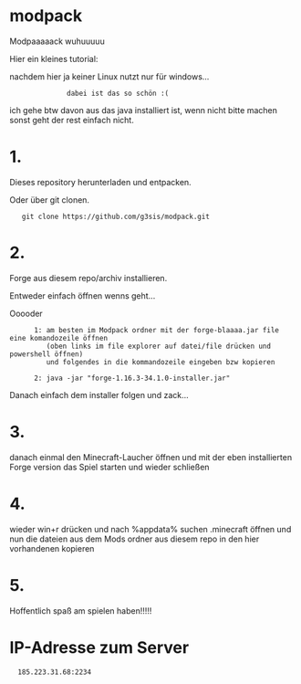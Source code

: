 # modpack
Modpaaaaack wuhuuuuu


Hier ein kleines tutorial:

nachdem hier ja keiner Linux nutzt nur für windows...
                  
                  dabei ist das so schön :(
                  
ich gehe btw davon aus das java installiert ist, wenn nicht bitte machen sonst geht der rest einfach nicht.

# 1. 
  Dieses repository herunterladen und entpacken.
  
  
  Oder über git clonen.
   
       git clone https://github.com/g3sis/modpack.git
   
# 2.
  Forge aus diesem repo/archiv installieren.
    
   Entweder einfach öffnen wenns geht...
    
   Ooooder
   
          
   
          1: am besten im Modpack ordner mit der forge-blaaaa.jar file eine komandozeile öffnen 
             (oben links im file explorer auf datei/file drücken und powershell öffnen)
             und folgendes in die kommandozeile eingeben bzw kopieren
              
          2: java -jar "forge-1.16.3-34.1.0-installer.jar"
    
    
 
   Danach einfach dem installer folgen und zack...
    
# 3.
  danach einmal den Minecraft-Laucher öffnen und mit der eben installierten Forge version das Spiel starten und wieder schließen
  
# 4.
  wieder win+r drücken und nach %appdata% suchen
  .minecraft öffnen
  und nun die dateien aus dem Mods ordner aus diesem repo in den hier vorhandenen kopieren


# 5.
  Hoffentlich spaß am spielen haben!!!!!
  
  
  
  
# IP-Adresse zum Server

      185.223.31.68:2234

